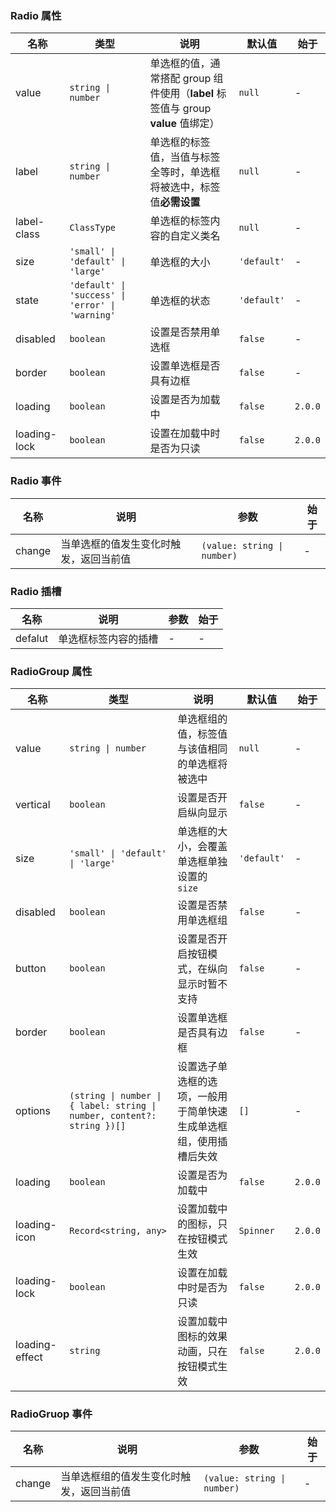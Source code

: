 ### Radio 属性

| 名称         | 类型                                             | 说明                                                                             | 默认值      | 始于    |
| ------------ | ------------------------------------------------ | -------------------------------------------------------------------------------- | ----------- | ------- |
| value        | `string \| number`                               | 单选框的值，通常搭配 group 组件使用（**label** 标签值与 group **value** 值绑定） | `null`      | -       |
| label        | `string \| number`                               | 单选框的标签值，当值与标签全等时，单选框将被选中，标签值**必需设置**             | `null`      | -       |
| label-class  | `ClassType`                                      | 单选框的标签内容的自定义类名                                                     | `null`      | -       |
| size         | `'small' \| 'default' \| 'large'`                | 单选框的大小                                                                     | `'default'` | -       |
| state        | `'default' \| 'success' \| 'error' \| 'warning'` | 单选框的状态                                                                     | `'default'` | -       |
| disabled     | `boolean`                                        | 设置是否禁用单选框                                                               | `false`     | -       |
| border       | `boolean`                                        | 设置单选框是否具有边框                                                           | `false`     | -       |
| loading      | `boolean`                                        | 设置是否为加载中                                                                 | `false`     | `2.0.0` |
| loading-lock | `boolean`                                        | 设置在加载中时是否为只读                                                         | `false`     | `2.0.0` |

### Radio 事件

| 名称   | 说明                                   | 参数                        | 始于 |
| ------ | -------------------------------------- | --------------------------- | ---- |
| change | 当单选框的值发生变化时触发，返回当前值 | `(value: string \| number)` | -    |

### Radio 插槽

| 名称    | 说明                 | 参数 | 始于 |
| ------- | -------------------- | ---- | ---- |
| defalut | 单选框标签内容的插槽 | -    | -    |

### RadioGroup 属性

| 名称           | 类型                                                                    | 说明                                                               | 默认值      | 始于    |
| -------------- | ----------------------------------------------------------------------- | ------------------------------------------------------------------ | ----------- | ------- |
| value          | `string \| number`                                                      | 单选框组的值，标签值与该值相同的单选框将被选中                     | `null`      | -       |
| vertical       | `boolean`                                                               | 设置是否开启纵向显示                                               | `false`     | -       |
| size           | `'small' \| 'default' \| 'large'`                                       | 单选框的大小，会覆盖单选框单独设置的 `size`                        | `'default'` | -       |
| disabled       | `boolean`                                                               | 设置是否禁用单选框组                                               | `false`     | -       |
| button         | `boolean`                                                               | 设置是否开启按钮模式，在纵向显示时暂不支持                         | `false`     | -       |
| border         | `boolean`                                                               | 设置单选框是否具有边框                                             | `false`     | -       |
| options        | `(string \| number \| { label: string \| number, content?: string })[]` | 设置选子单选框的选项，一般用于简单快速生成单选框组，使用插槽后失效 | `[]`        | -       |
| loading        | `boolean`                                                               | 设置是否为加载中                                                   | `false`     | `2.0.0` |
| loading-icon   | `Record<string, any>`                                                   | 设置加载中的图标，只在按钮模式生效                                 | `Spinner`   | `2.0.0` |
| loading-lock   | `boolean`                                                               | 设置在加载中时是否为只读                                           | `false`     | `2.0.0` |
| loading-effect | `string`                                                                | 设置加载中图标的效果动画，只在按钮模式生效                         | `false`     | `2.0.0` |

### RadioGruop 事件

| 名称   | 说明                                     | 参数                        | 始于 |
| ------ | ---------------------------------------- | --------------------------- | ---- |
| change | 当单选框组的值发生变化时触发，返回当前值 | `(value: string \| number)` | -    |
